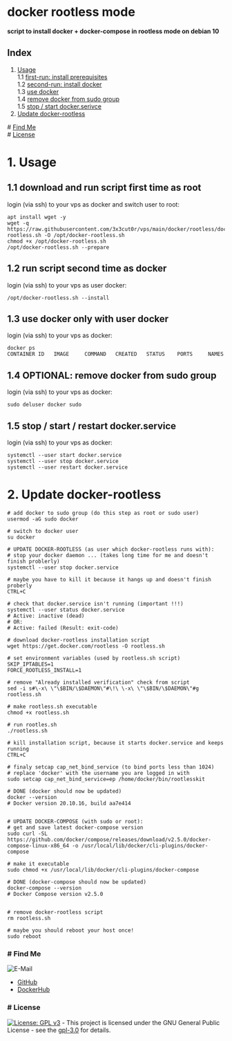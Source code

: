 # docker rootless mode

**script to install docker + docker-compose in rootless mode on debian 10**

## Index

1. [Usage](#usage)  
   1.1 [first-run: install prerequisites](#first_run)  
   1.2 [second-run: install docker](#second_run)  
   1.3 [use docker](#use_docker)  
   1.4 [remove docker from sudo group](#rm_from_sudo)  
   1.5 [stop / start docker.serivce](#stop_start)
2. [Update docker-rootless](#update)

\# [Find Me](#findme)  
\# [License](#license)

# 1. Usage <a name="usage"></a>

## 1.1 download and run script first time as root <a name="first_run"></a>

login (via ssh) to your vps as docker and switch user to root:

```shell
apt install wget -y
wget -q https://raw.githubusercontent.com/3x3cut0r/vps/main/docker/rootless/docker-rootless.sh -O /opt/docker-rootless.sh
chmod +x /opt/docker-rootless.sh
/opt/docker-rootless.sh --prepare

```

## 1.2 run script second time as docker <a name="second_run"></a>

login (via ssh) to your vps as user docker:

```shell
/opt/docker-rootless.sh --install

```

## 1.3 use docker only with user docker <a name="use_docker"></a>

login (via ssh) to your vps as docker:

```shell
docker ps
CONTAINER ID   IMAGE     COMMAND   CREATED   STATUS    PORTS     NAMES
```

## 1.4 OPTIONAL: remove docker from sudo group <a name="rm_from_sudo"></a>

login (via ssh) to your vps as docker:

```shell
sudo deluser docker sudo

```

## 1.5 stop / start / restart docker.service <a name="stop_start"></a>

login (via ssh) to your vps as docker:

```shell
systemctl --user start docker.service
systemctl --user stop docker.service
systemctl --user restart docker.service

```

# 2. Update docker-rootless <a name="update"></a>

```shell
# add docker to sudo group (do this step as root or sudo user)
usermod -aG sudo docker

# switch to docker user
su docker

# UPDATE DOCKER-ROOTLESS (as user which docker-rootless runs with):
# stop your docker daemon ... (takes long time for me and doesn't finish problerly)
systemctl --user stop docker.service

# maybe you have to kill it because it hangs up and doesn't finish proberly
CTRL+C

# check that docker.service isn't running (important !!!)
systemctl --user status docker.service
# Active: inactive (dead)
# OR:
# Active: failed (Result: exit-code)

# download docker-rootless installation script
wget https://get.docker.com/rootless -O rootless.sh

# set environment variables (used by rootless.sh script)
SKIP_IPTABLES=1
FORCE_ROOTLESS_INSTALL=1

# remove "Already installed verification" check from script
sed -i s#\-x\ \"\$BIN/\$DAEMON\"#\!\ \-x\ \"\$BIN/\$DAEMON\"#g rootless.sh

# make rootless.sh executable
chmod +x rootless.sh

# run rootles.sh
./rootless.sh

# kill installation script, because it starts docker.service and keeps running
CTRL+C

# finaly setcap cap_net_bind_service (to bind ports less than 1024)
# replace 'docker' with the username you are logged in with
sudo setcap cap_net_bind_service=ep /home/docker/bin/rootlesskit

# DONE (docker should now be updated)
docker --version
# Docker version 20.10.16, build aa7e414


# UPDATE DOCKER-COMPOSE (with sudo or root):
# get and save latest docker-compose version
sudo curl -SL https://github.com/docker/compose/releases/download/v2.5.0/docker-compose-linux-x86_64 -o /usr/local/lib/docker/cli-plugins/docker-compose

# make it executable
sudo chmod +x /usr/local/lib/docker/cli-plugins/docker-compose

# DONE (docker-compose should now be updated)
docker-compose --version
# Docker Compose version v2.5.0


# remove docker-rootless script
rm rootless.sh

# maybe you should reboot your host once!
sudo reboot
```

### # Find Me <a name="findme"></a>

![E-Mail](https://img.shields.io/badge/E--Mail-executor55%40gmx.de-red)

- [GitHub](https://github.com/3x3cut0r)
- [DockerHub](https://hub.docker.com/u/3x3cut0r)

### # License <a name="license"></a>

[![License: GPL v3](https://img.shields.io/badge/License-GPLv3-blue.svg)](https://www.gnu.org/licenses/gpl-3.0) - This project is licensed under the GNU General Public License - see the [gpl-3.0](https://www.gnu.org/licenses/gpl-3.0.en.html) for details.
